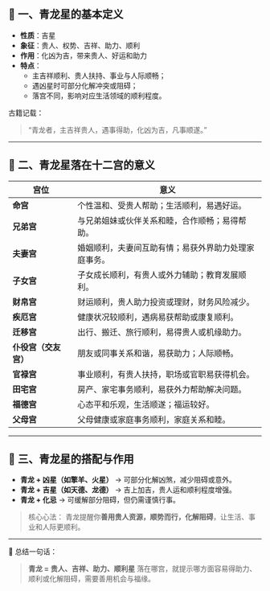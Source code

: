 ## 🐉 一、青龙星的基本定义

- **性质**：吉星
- **象征**：贵人、权势、吉祥、助力、顺利
- **作用**：化凶为吉，带来贵人、好运和助力
- **特点**：
  - 主吉祥顺利、贵人扶持、事业与人际顺畅；
  - 遇凶星时可部分化解冲突或阻碍；
  - 落宫不同，影响对应生活领域的顺利程度。

古籍记载：

> “青龙者，主吉祥贵人，遇事得助，化凶为吉，凡事顺遂。”

------

## 🧩 二、青龙星落在十二宫的意义

| 宫位                 | 意义                                                 |
| -------------------- | ---------------------------------------------------- |
| **命宫**             | 个性温和、受贵人帮助；生活顺利，易遇好运。           |
| **兄弟宫**           | 与兄弟姐妹或伙伴关系和睦，合作顺畅；易得帮助。       |
| **夫妻宫**           | 婚姻顺利，夫妻间互助有情；易获外界助力处理家庭事务。 |
| **子女宫**           | 子女成长顺利，有贵人或外力辅助；教育发展顺利。       |
| **财帛宫**           | 财运顺利，贵人助力投资或理财，财务风险减少。         |
| **疾厄宫**           | 健康状况较顺利，遇病易获帮助或康复顺利。             |
| **迁移宫**           | 出行、搬迁、旅行顺利，易得贵人或机缘助力。           |
| **仆役宫（交友宫）** | 朋友或同事关系和谐，易获助力；人际顺畅。             |
| **官禄宫**           | 事业顺利，有贵人扶持，职场或官职易获得机会。         |
| **田宅宫**           | 房产、家宅事务顺利，易获外力帮助解决问题。           |
| **福德宫**           | 心态平和乐观，生活顺遂；福运较好。                   |
| **父母宫**           | 父母健康或家庭事务顺利，家庭关系和睦。               |

------

## 🔮 三、青龙星的搭配与作用

- **青龙 + 凶星（如擎羊、火星）** → 可部分化解凶煞，减少阻碍或意外。
- **青龙 + 吉星（如天德、龙德）** → 吉上加吉，贵人运和顺利程度增强。
- **青龙 + 化忌** → 可缓解部分阻碍，但仍需谨慎行事。

> 核心心法：
>  青龙提醒你**善用贵人资源，顺势而行，化解阻碍**，让生活、事业和人际更顺利。

------

📘 总结一句话：

> **青龙 = 贵人、吉祥、助力、顺利星**
>  落在哪宫，就提示哪方面容易得助力、顺利或化解阻碍，需要善用机会与福缘。